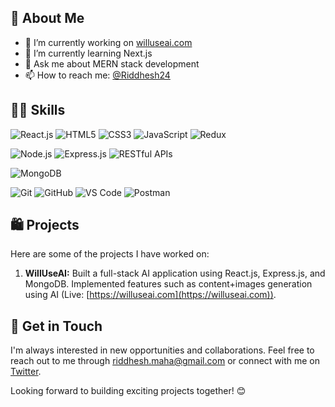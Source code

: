 ## 🙍 About Me

- 🔭 I’m currently working on [willuseai.com](https://willuseai.com)
- 🌱 I’m currently learning Next.js
- 💬 Ask me about MERN stack development
- 📫 How to reach me: [@Riddhesh24](https://twitter.com/Riddhesh24)

## 🤹🏽 Skills

![React.js](https://img.shields.io/badge/-React.js-61DAFB?logo=react&logoColor=white&style=flat-square&logoWidth=20)
![HTML5](https://img.shields.io/badge/-HTML5-E34F26?logo=html5&logoColor=white&style=flat-square&logoWidth=20)
![CSS3](https://img.shields.io/badge/-CSS3-1572B6?logo=css3&logoColor=white&style=flat-square&logoWidth=20)
![JavaScript](https://img.shields.io/badge/-JavaScript-F7DF1E?logo=javascript&logoColor=white&style=flat-square&logoWidth=20)
![Redux](https://img.shields.io/badge/-Redux-764ABC?logo=redux&logoColor=white&style=flat-square&logoWidth=20)

![Node.js](https://img.shields.io/badge/-Node.js-339933?logo=node.js&logoColor=white&style=flat-square&logoWidth=20)
![Express.js](https://img.shields.io/badge/-Express.js-000000?logo=express&logoColor=white&style=flat-square&logoWidth=20)
![RESTful APIs](https://img.shields.io/badge/-RESTful%20APIs-FF7F00?logo=api&logoColor=white&style=flat-square&logoWidth=20)

![MongoDB](https://img.shields.io/badge/-MongoDB-47A248?logo=mongodb&logoColor=white&style=flat-square&logoWidth=20)

![Git](https://img.shields.io/badge/-Git-F05032?logo=git&logoColor=white&style=flat-square&logoWidth=20)
![GitHub](https://img.shields.io/badge/-GitHub-181717?logo=github&logoColor=white&style=flat-square&logoWidth=20)
![VS Code](https://img.shields.io/badge/-VS%20Code-007ACC?logo=visual-studio-code&logoColor=white&style=flat-square&logoWidth=20)
![Postman](https://img.shields.io/badge/-Postman-FF6C37?logo=postman&logoColor=white&style=flat-square&logoWidth=20)

## 🛍️ Projects

Here are some of the projects I have worked on:

1. **WillUseAI:** Built a full-stack AI application using React.js, Express.js, and MongoDB. Implemented features such as content+images generation using AI (Live: [https://willuseai.com](https://willuseai.com)).

## 📧 Get in Touch

I'm always interested in new opportunities and collaborations. Feel free to reach out to me through [riddhesh.maha@gmail.com](mailto:riddhesh.maha@gmail.com) or connect with me on [Twitter](https://twitter.com/Riddhesh24).

Looking forward to building exciting projects together! 😊

